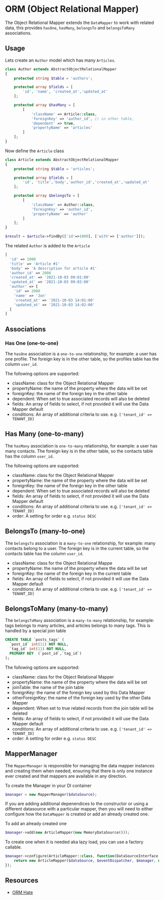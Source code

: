# ORM (Object Relational Mapper)

The Object Relational Mapper extends the `DataMapper` to work with related data, this provides `hasOne`, `hasMany`, `belongsTo` and `belongsToMany` associations.

## Usage

Lets create an `Author` model which has many `Articles`.

```php
class Author extends AbstractObjectRelationalMapper
{
    protected string $table = 'authors';

    protected array $fields = [
        'id', 'name', 'created_at','updated_at'
    ];

    protected array $hasMany = [
        [
            'className' => Article::class,
            'foreignKey' => 'author_id', // in other table,
            'dependent' => true,
            'propertyName' => 'articles'
        ]
    ];
}

```

Now define the `Article` class

```php
class Article extends AbstractObjectRelationalMapper
{
    protected string $table = 'articles';

    protected array $fields = [
        'id', 'title','body','author_id','created_at','updated_at'
    ];

    protected array $belongsTo = [
        [
            'className' => Author::class,
            'foreignKey' => 'author_id',
            'propertyName' => 'author'
        ]
    ];
}
```

```php
$result = $article->findBy(['id'=>1000], ['with'=> ['author']]);
```

The related `Author` is added to the `Article`

```php
[
  'id' => 1000
  'title' => 'Article #1'
  'body' => 'A description for article #1'
  'author_id' => 2000
  'created_at' => '2021-10-03 09:01:00'
  'updated_at' => '2021-10-03 09:02:00'
  'author' => [
    'id' => 2000
    'name' => 'Jon'
    'created_at' => '2021-10-03 14:01:00'
    'updated_at' => '2021-10-03 14:02:00'
  ]
]
```

## Associations

### Has One (one-to-one)

The `hasOne` association is a `one-to-one` relationship, for example: a user has one profile. The foreign key is in the other table, so the profiles table has the column `user_id`.

The following options are supported:
- className: class for the Object Relational Mapper 
- propertyName: the name of the property where the data will be set
- foreignKey: the name of the foreign key in the other table
- dependent: When set to true associated records will also be deleted
- fields: An array of fields to select, if not provided it will use the Data Mapper default
- conditions: An array of additional criteria to use. e.g. `['tenant_id' => TENANT_ID]`

## Has Many (one-to-many)

The  `hasMany`  association is `one-to-many` relationship, for example: a user has many contacts.  The foreign key is in the other table, so the contacts table has the column `user_id`.

The following options are supported:
- className: class for the Object Relational Mapper  
- propertyName: the name of the property where the data will be set
- foreignKey: the name of the foreign key in the other table
- dependent: When set to true associated records will also be deleted
- fields: An array of fields to select, if not provided it will use the Data Mapper default
- conditions: An array of additional criteria to use. e.g. `['tenant_id' => TENANT_ID]`
- order: A setting for order e.g. `status DESC`

## BelongsTo (many-to-one)

The `belongsTo` association is a `many-to-one` relationship, for example: many contacts belong to a user. The foreign key is in the current table, so the contacts table has the column `user_id`.

- className: class for the Object Relational Mappe 
- propertyName: the name of the property where the data will be set 
- foreignKey: the name of the foreign key in the current table
- fields: An array of fields to select, if not provided it will use the Data Mapper default
- conditions: An array of additional criteria to use. e.g. `['tenant_id' => TENANT_ID]`

## BelongsToMany (many-to-many)

The `belongsToMany` association is a `many-to-many` relationship, for example: tags belongs to many articles, and articles belongs to many tags. This is handled by a special join table

```sql
CREATE TABLE `posts_tags` (
  `post_id` int(11) NOT NULL,
  `tag_id` int(11) NOT NULL,
  PRIMARY KEY  (`post_id`,`tag_id`)
);
```

The following options are supported:
- className: class for the Object Relational Mapper 
- propertyName: the name of the property where the data will be set
- joinTable: the name of the join table
- foreignKey: the name of the foreign key used by this Data Mapper
- otherForeignKey: the name of the foreign key used by the other Data Mapper
- dependent: When set to true related records from the join table will be deleted
- fields: An array of fields to select, if not provided it will use the Data Mapper default
- conditions: An array of additional criteria to use. e.g. `['tenant_id' => TENANT_ID]`
- order: A setting for order e.g. `status DESC`

## MapperManager

The `MapperManager` is responsible for managing the data mapper instances and creating them when needed, ensuring that there is only one instance ever created and that mappers are available in any direction.

To create the Manager in your DI container

```php
$manager = new MapperManager($dataSource);
```

If you are adding additional depenendices to the constructor or using a different datasource with a particular mapper, then you will need to either configure how the `DataMapper` is created or add an already created one.

To add an already created one

```php
$manager->add(new ArticleMapper(new MemoryDataSource()));
```

To create one when it is needed aka lazy load, you can use a factory callable.

```php
$manager->configure(ArticleMapper::class, function(DataSourceInterface $dataSource, EventDispatcherInterface $eventDispatcher, MapperManager $manager){
    return new ArticleMapper($dataSource, $eventDispatcher, $manager, new SomeDependency());
});
```

## Resources

- [ORM Hate](https://martinfowler.com/bliki/OrmHate.html)